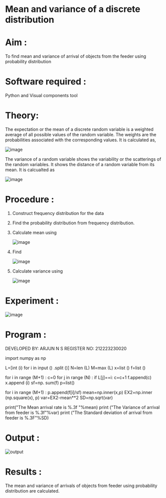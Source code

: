 #  Mean and variance of a discrete  distribution


# Aim : 

To find mean and variance of arrival of objects from the feeder using probability distribution


# Software required :  

Python and Visual components tool

# Theory:

The expectation or the mean of a discrete random variable is a weighted average of all possible
values of the random variable. The weights are the probabilities associated with the corresponding values. 
It is calculated as,

![image](https://user-images.githubusercontent.com/103921593/192938463-e34177f4-f188-48a0-bda2-8f6d1d660ed2.png)

The variance of a random variable shows the variability or the scatterings of the random variables.
It shows the distance of a random variable from its mean. It is calcualted as

![image](https://user-images.githubusercontent.com/103921593/192938695-99fedc01-34d5-4d36-84df-5880e766ed0c.png)


# Procedure :

1. Construct frequency distribution for the data

2. Find the  probability distribution from frequency distribution.

3. Calculate mean using 
   
   ![image](https://user-images.githubusercontent.com/103921593/192940431-03b81777-c54d-4286-b4f4-82dfe7666b4c.png)

4. Find  
   
      ![image](https://user-images.githubusercontent.com/103921593/192940255-2d9dd746-6875-4a6d-877b-6da6cdb96ab1.png)

5.  Calculate variance using 
  
      ![image](https://user-images.githubusercontent.com/103921593/192942852-913550a9-fabe-4a55-b956-0487b18bbd97.png)


# Experiment :

![image](https://user-images.githubusercontent.com/103921593/229993174-5b67e57e-3e01-4ac4-9f83-410a932b22bf.png)

# Program :
DEVELOPED BY: ARJUN N S
REGISTER NO: 212223230020

import numpy as np

L=[int (i) for i in input () .split ()]
N=len (L) 
M=max (L) 
x=list ()
f=list ()

for i in range (M+1) :
    c=0
    for j in range (N) :
        if L[j]==i:
            c=c+1
    f.append(c)
    x.append (i)
sf=np. sum(f)
p=list()

for i in range (M+1) :
    p.append(f[i]/sf)
mean=np.inner(x,p)
EX2=np.inner (np.square(x), p)
var=EX2-mean**2
SD=np.sqrt(var)
               
print("The Mean arrival rate is %.3f "%mean)
print ("The Variance of arrival from feeder is %.3f"%var)
print ("The Standard deviation of arrival from feeder is %.3F"%SD)

# Output : 

![output](https://github.com/NSArjun/Mean-and-Variance/assets/148233801/dfbaccb3-73f9-448f-a6b9-4ca8a4a3b076)

# Results :
The mean and variance of arrivals of objects from feeder using probability distribution are calculated.

